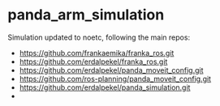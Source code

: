 # panda_arm_simulation
Simulation updated to noetc, following the main repos:
 - 	https://github.com/frankaemika/franka_ros.git
 - 	https://github.com/erdalpekel/franka_ros.git 
 - 	https://github.com/erdalpekel/panda_moveit_config.git
 - 	https://github.com/ros-planning/panda_moveit_config.git
 - 	https://github.com/erdalpekel/panda_simulation.git 
 - 	
